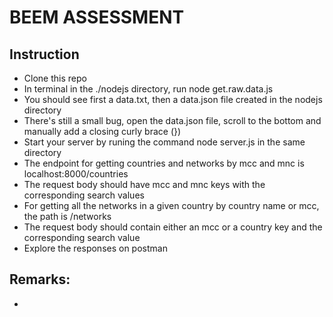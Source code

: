 # BEEM ASSESSMENT

## Instruction

- Clone this repo
- In terminal in the ./nodejs directory, run node get.raw.data.js
- You should see first a data.txt, then a data.json file created in the nodejs directory
- There's still a small bug, open the data.json file, scroll to the bottom and manually add a closing curly brace \(}\)
- Start your server by runing the command node server.js in the same directory
- The endpoint for getting countries and networks by mcc and mnc is localhost:8000/countries
- The request body should have mcc and mnc keys with the corresponding search values
- For getting all the networks in a given country by country name or mcc, the path is /networks
- The request body should contain either an mcc or a country key and the corresponding search value
- Explore the responses on postman

## Remarks:
- 